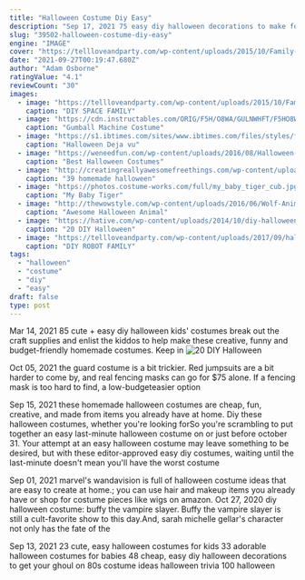 ```yaml
---
title: "Halloween Costume Diy Easy"
description: "Sep 17, 2021 75 easy diy halloween decorations to make for this year's party make your home the spookiest one on the block with these homemade decor ideas. By corinne sullivan and annie osullivan"
slug: "39502-halloween-costume-diy-easy"
engine: "IMAGE"
cover: "https://tellloveandparty.com/wp-content/uploads/2015/10/Family-Space-Costume-ideas-Tell-Love-and-Party.jpg"
date: "2021-09-27T00:19:47.680Z"
author: "Adam Osborne"
ratingValue: "4.1"
reviewCount: "30"
images:
  - image: "https://tellloveandparty.com/wp-content/uploads/2015/10/Family-Space-Costume-ideas-Tell-Love-and-Party.jpg"
    caption: "DIY SPACE FAMILY"
  - image: "https://cdn.instructables.com/ORIG/F5H/O8WA/GULNWHFT/F5HO8WAGULNWHFT.jpg"
    caption: "Gumball Machine Costume"
  - image: "https://s1.ibtimes.com/sites/www.ibtimes.com/files/styles/full/public/2011/10/22/177695-halloween-d-j-vu-lady-gaga-s-spooky-costume-ideas-for-halloween-2011-p.jpg"
    caption: "Halloween Deja vu"
  - image: "https://weneedfun.com/wp-content/uploads/2016/08/Halloween-Costumes-For-Men-11.jpg"
    caption: "Best Halloween Costumes"
  - image: "http://creatingreallyawesomefreethings.com/wp-content/uploads/2012/05/costumzee-5374-full1.jpg"
    caption: "39 homemade halloween"
  - image: "https://photos.costume-works.com/full/my_baby_tiger_cub.jpg"
    caption: "My Baby Tiger"
  - image: "http://thewowstyle.com/wp-content/uploads/2016/06/Wolf-Animal-Halloween-Makeup.jpg"
    caption: "Awesome Halloween Animal"
  - image: "https://hative.com/wp-content/uploads/2014/10/diy-halloween-mask-crafts/20-paperbag-mask.jpg"
    caption: "20 DIY Halloween"
  - image: "https://tellloveandparty.com/wp-content/uploads/2017/09/halloween-0006.jpg"
    caption: "DIY ROBOT FAMILY"
tags:
  - "halloween"
  - "costume"
  - "diy"
  - "easy"
draft: false
type: post
---
```


Mar 14, 2021 85 cute + easy diy halloween kids' costumes break out the craft supplies and enlist the kiddos to help make these creative, funny and budget-friendly homemade costumes. Keep in
![20 DIY Halloween](https://hative.com/wp-content/uploads/2014/10/diy-halloween-mask-crafts/20-paperbag-mask.jpg "20 DIY Halloween")

Oct 05, 2021 the guard costume is a bit trickier. Red jumpsuits are a bit harder to come by, and real fencing masks can go for $75 alone. If a fencing mask is too hard to find, a low-budgeteasier option
<!--inArticleAds-->

<!--galleryOne-->

Sep 15, 2021 these homemade halloween costumes are cheap, fun, creative, and made from items you already have at home. Diy these halloween costumes, whether you're looking forSo you're scrambling to put together an easy last-minute halloween costume on or just before october 31. Your attempt at an easy halloween costume may leave something to be desired, but with these editor-approved easy diy costumes, waiting until the last-minute doesn't mean you'll have the worst costume
<!--inArticleAds-->

<!--galleryTwo-->

Sep 01, 2021 marvel's wandavision is full of halloween costume ideas that are easy to create at home.; you can use hair and makeup items you already have or shop for costume pieces like wigs on amazon. Oct 27, 2020 diy halloween costume: buffy the vampire slayer. Buffy the vampire slayer is still a cult-favorite show to this day.And, sarah michelle gellar's character not only has the fate of the
<!--galleryThree-->

Sep 13, 2021 23 cute, easy halloween costumes for kids 33 adorable halloween costumes for babies 48 cheap, easy diy halloween decorations to get your ghoul on 80s costume ideas halloween trivia 100 halloween